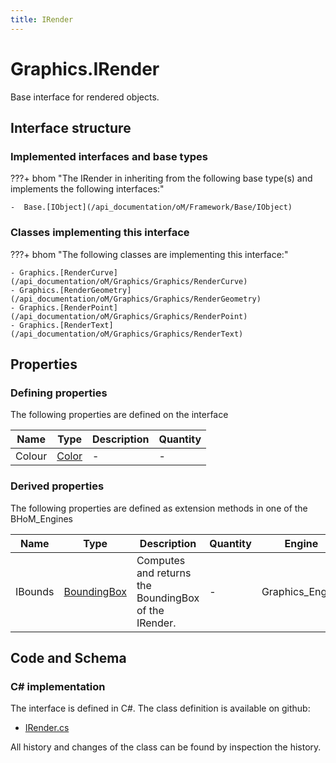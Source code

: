 ```yaml
---
title: IRender
---
```


# Graphics.IRender

Base interface for rendered objects.

## Interface structure

### Implemented interfaces and base types

???+ bhom "The IRender in inheriting from the following base type(s) and implements the following interfaces:"

    -  Base.[IObject](/api_documentation/oM/Framework/Base/IObject)


### Classes implementing this interface

???+ bhom "The following classes are implementing this interface:"

    - Graphics.[RenderCurve](/api_documentation/oM/Graphics/Graphics/RenderCurve)
    - Graphics.[RenderGeometry](/api_documentation/oM/Graphics/Graphics/RenderGeometry)
    - Graphics.[RenderPoint](/api_documentation/oM/Graphics/Graphics/RenderPoint)
    - Graphics.[RenderText](/api_documentation/oM/Graphics/Graphics/RenderText)


## Properties



### Defining properties

The following properties are defined on the interface

| Name             | Type             | Description      | Quantity         |
|------------------|------------------|------------------|------------------|
| Colour | [Color](https://learn.microsoft.com/en-us/dotnet/api/System.Drawing.Color?view=netstandard-2.0) | - | - |


### Derived properties

The following properties are defined as extension methods in one of the BHoM_Engines

| Name             | Type             | Description      | Quantity         | Engine           |
|------------------|------------------|------------------|------------------|------------------|
| IBounds | [BoundingBox](/api_documentation/oM/Dimensional/Geometry/BoundingBox) | Computes and returns the BoundingBox of the IRender. | - | Graphics_Engine |


## Code and Schema

### C# implementation

The interface is defined in C#. The class definition is available on github:

- [IRender.cs](https://github.com/BHoM/BHoM/blob/develop/Graphics_oM/Render/IRender.cs)

All history and changes of the class can be found by inspection the history.

